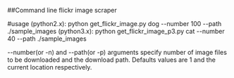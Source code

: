 ##Command line flickr image scraper

#usage
(python2.x): python get_flickr_image.py dog --number 100 --path ./sample_images
(python3.x): python get_flickr_image_p3.py cat --number 40 --path ./sample_images

--number(or -n) and --path(or -p) arguments specify number of image files to be downloaded
and the download path. Defaults values are 1 and the current location respectively.




